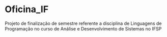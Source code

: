 # Oficina_IF

Projeto de finalização de semestre referente a disciplina de Linguagens de Programação no curso de Análise e Desenvolvimento de Sistemas no IFSP
